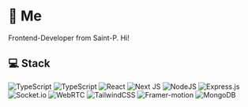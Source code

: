 # 💫 Me
Frontend-Developer from Saint-P. Hi!



## 💻 Stack
![TypeScript](https://img.shields.io/badge/javascript-%23007ACC.svg?style=for-the-badge&logoColor=white) ![TypeScript](https://img.shields.io/badge/typescript-%23007ACC.svg?style=for-the-badge&logo=typescript&logoColor=white) ![React](https://img.shields.io/badge/react-%2320232a.svg?style=for-the-badge&logo=react&logoColor=%2361DAFB) ![Next JS](https://img.shields.io/badge/Next-black?style=for-the-badge&logo=next.js&logoColor=white) ![NodeJS](https://img.shields.io/badge/node.js-6DA55F?style=for-the-badge&logo=node.js&logoColor=white) ![Express.js](https://img.shields.io/badge/express.js-%23404d59.svg?style=for-the-badge&logo=express&logoColor=%2361DAFB) ![Socket.io](https://img.shields.io/badge/Socket.io-black?style=for-the-badge&logo=socket.io&badgeColor=010101) ![WebRTC](https://img.shields.io/badge/WebRTC-black?style=for-the-badge&logo=webRTC&badgeColor=010101) ![TailwindCSS](https://img.shields.io/badge/tailwindcss-%2338B2AC.svg?style=for-the-badge&logo=tailwind-css&logoColor=white) ![Framer-motion](https://img.shields.io/badge/Framermotion-%2338B2AC.svg?style=for-the-badge&logoColor=white) ![MongoDB](https://img.shields.io/badge/MongoDB-%234ea94b.svg?style=for-the-badge&logo=mongodb&logoColor=white) 
